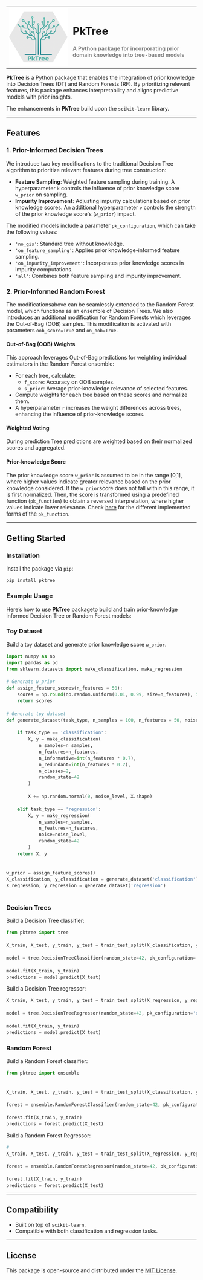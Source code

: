 <!-- <img src="logo.png" alt="Logo" width="110" align="left" style="margin-right: 15px;">  

# PkTree:
_Incorporating Prior Knowledge into Tree-Based Models_
 -->

<table>
<tr>
<td>
<img src="logo.png" alt="Logo" width="300" style="margin-right: 15px;">
</td>
<td>
<h1 align="left">PkTree</h1>
<h4 align="left" style="font-weight: medium; color: gray;">
A Python package for incorporating prior domain knowledge into tree-based models
</h3>
</td>
</tr>
</table>


**PkTree** is a Python package that enables the integration of prior knowledge into Decision Trees (DT) and Random Forests (RF). By prioritizing relevant features, this package enhances interpretability and aligns predictive models with prior insights.  

The enhancements in **PkTree** build upon the `scikit-learn` library.

---

## **Features**  

### 1. **Prior-Informed Decision Trees**  
We introduce two key modifications to the traditional Decision Tree algorithm to prioritize relevant features during tree construction:  
- **Feature Sampling**: Weighted feature sampling during training. A hyperparameter `k` controls the influence of prior knowledge score `w_prior` on sampling.  
- **Impurity Improvement**: Adjusting impurity calculations based on prior knowledge scores. An additional hyperparameter `v` controls the strength of the prior knowledge score's (`w_prior`) impact. 

The modified models include a parameter `pk_configuration`, which can take the following values:  
- `'no_gis'`: Standard tree without knowledge.  
- `'on_feature_sampling'`: Applies prior knowledge-informed feature sampling.  
- `'on_impurity_improvement'`: Incorporates prior knowledge scores in impurity computations.  
- `'all'`: Combines both feature sampling and impurity improvement.  


### 2. **Prior-Informed Random Forest**  
The modificationsabove can be seamlessly extended to the Random Forest model, which functions as an ensemble of Decision Trees. We also introduces an additional modification for Random Forests which leverages the Out-of-Bag (OOB) samples. This modification is activated with parameters `oob_score=True` and `on_oob=True`.
#### **Out-of-Bag (OOB) Weights**  
This approach leverages Out-of-Bag predictions for weighting individual estimators in the Random Forest ensemble:  
- For each tree, calculate:
  - `f_score`: Accuracy on OOB samples.  
  - `s_prior`: Average prior-knowledge relevance of selected features.  
- Compute weights for each tree based on these scores and normalize them.  
- A hyperparameter `r` increases the weight differences across trees, enhancing the influence of prior-knowledge scores. 

#### **Weighted Voting**  
During prediction Tree predictions are weighted based on their normalized scores and aggregated.  

#### **Prior-knowledge Score**
The prior knowledge score `w_prior` is assumed to be in the range [0,1], where higher values indicate greater relevance based on the prior knowledge considered. If the `w_prior`score does not fall within this range, it is first normalized. Then, the score is transformed using a predefined function (`pk_function`) to obtain a reversed interpretation, where higher values indicate lower relevance. Check [here](https://github.com/DEIB-GECO/pktree/blob/main/pktree/tree/_classes.py) for the different implemented forms of the `pk_function`.

---

## **Getting Started**  

### **Installation**  
Install the package via `pip`:  
```bash
pip install pktree
```

### **Example Usage**  
Here’s how to use **PkTree** packageto build and train prior-knowledge informed Decision Tree or Random Forest models:

### **Toy Dataset**
Build a toy dataset and generate prior knowledge score `w_prior`.
```python
import numpy as np
import pandas as pd
from sklearn.datasets import make_classification, make_regression

# Generate w_prior
def assign_feature_scores(n_features = 50):
    scores = np.round(np.random.uniform(0.01, 0.99, size=n_features), 5)
    return scores

# Generate toy dataset
def generate_dataset(task_type, n_samples = 100, n_features = 50, noise_level = 0.1):
    
    if task_type == 'classification':
        X, y = make_classification(
            n_samples=n_samples, 
            n_features=n_features, 
            n_informative=int(n_features * 0.7), 
            n_redundant=int(n_features * 0.2), 
            n_classes=2, 
            random_state=42
        )

        X += np.random.normal(0, noise_level, X.shape)
        
    elif task_type == 'regression':
        X, y = make_regression(
            n_samples=n_samples, 
            n_features=n_features, 
            noise=noise_level, 
            random_state=42
        )
    return X, y


w_prior = assign_feature_scores()
X_classification, y_classification = generate_dataset('classification')
X_regression, y_regression = generate_dataset('regression')
        
```
### **Decision Trees**
Build a Decision Tree classifier: 
```python
from pktree import tree

X_train, X_test, y_train, y_test = train_test_split(X_classification, y_classfication, test_size=0.2, random_state=42)

model = tree.DecisionTreeClassifier(random_state=42, pk_configuration='all', w_prior=w_prior, k=2, v=0.5, pk_function='reciprocal')

model.fit(X_train, y_train)
predictions = model.predict(X_test)
```
Build a Decision Tree regressor: 
```python
X_train, X_test, y_train, y_test = train_test_split(X_regression, y_regression, test_size=0.2, random_state=42)

model = tree.DecisionTreeRegressor(random_state=42, pk_configuration='on_impurity_improvement', w_prior=w_prior, k=2, v=0.5,pk_function='reciprocal')

model.fit(X_train, y_train)
predictions = model.predict(X_test)
```
### **Random Forest**
Build a Random Forest classifier: 
```python
from pktree import ensemble


X_train, X_test, y_train, y_test = train_test_split(X_classification, y_classfication, test_size=0.2, random_state=42)

forest = ensemble.RandomForestClassifier(random_state=42, pk_configuration='on_feature_sampling', oob_score=True, on_oob=True, w_prior=w_prior, r=3)

forest.fit(X_train, y_train)
predictions = forest.predict(X_test)
```
Build a Random Forest Regressor: 
```python
#
X_train, X_test, y_train, y_test = train_test_split(X_regression, y_regression, test_size=0.2, random_state=42)

forest = ensemble.RandomForestRegressor(random_state=42, pk_configuration='on_impurity_improvement', w_prior=w_prior)

forest.fit(X_train, y_train)
predictions = forest.predict(X_test)
```

---

## **Compatibility**  
- Built on top of `scikit-learn`.  
- Compatible with both classification and regression tasks.  

---

## **License**  
This package is open-source and distributed under the [MIT License](LICENSE).  

